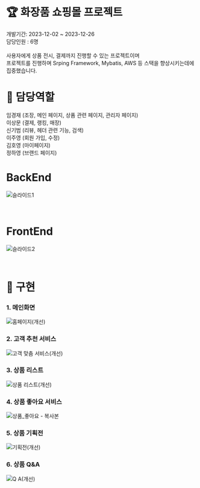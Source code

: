 # :trophy: 화장품 쇼핑몰 프로젝트

개발기간: 2023-12-02 ~ 2023-12-26 <br>
담당인원 : 6명 <br>
<br>
사용자에게 상품 전시, 결제까지 진행할 수 있는 프로젝트이며 <br>
프로젝트를 진행하며 Srping Framework, Mybatis, AWS 등 스택을 향상시키는데에 집중했습니다. <br>

# :memo: 담당역할 
임경재 (조장, 메인 페이지, 상품 관련 페이지, 관리자 페이지) <br>
이상문 (결제, 랭킹, 매장) <br>
신기범 (리뷰, 헤더 관련 기능, 검색) <br>
이주영 (회원 가입, 수정) <br>
김호영 (마이페이지) <br>
정하영 (브랜드 페이지) <br>

# BackEnd
![슬라이드1](https://github.com/EconomyLIM/OliveYoungClone/assets/119987898/144d61a0-a06c-41b9-9798-4828bd8b5f6c)

<br>

# FrontEnd
![슬라이드2](https://github.com/EconomyLIM/OliveYoungClone/assets/119987898/b1bf898c-3559-4b64-ae34-5912afb807f8)

<br>

# :hammer: 구현

### 1. 메인화면
![홈페이지(개선)](https://github.com/EconomyLIM/OliveYoungClone/assets/119987898/6de45d93-c85f-436d-b032-f0e08e8df510)
<br>

### 2. 고객 추천 서비스
![고객 맞춤 서비스(개선)](https://github.com/EconomyLIM/OliveYoungClone/assets/119987898/e378c46b-3931-4a93-822c-20e4b4901697)
<br>

### 3. 상품 리스트
![상품 리스트(개선)](https://github.com/EconomyLIM/OliveYoungClone/assets/119987898/00142646-d82e-494c-84ee-cf5fcee477a6)
<br>

### 4. 상품 좋아요 서비스
![상품_좋아요 - 복사본](https://github.com/EconomyLIM/OliveYoungClone/assets/119987898/2a5224ec-4852-4229-a865-fe21cf41eca8)
<br>

### 5. 상품 기획전
![기획전(개선)](https://github.com/EconomyLIM/OliveYoungClone/assets/119987898/1d00f8ca-8887-4568-8091-c64dd5ea840f)
<br>

### 6. 상품 Q&A
![Q A(개선)](https://github.com/EconomyLIM/OliveYoungClone/assets/119987898/9e5d5030-8e21-463a-a3c6-31b1ed37db18)
<br>
